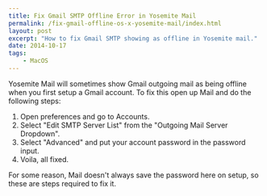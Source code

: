 ```yaml
---
title: Fix Gmail SMTP Offline Error in Yosemite Mail
permalink: /fix-gmail-offline-os-x-yosemite-mail/index.html
layout: post
excerpt: "How to fix Gmail SMTP showing as offline in Yosemite mail."
date: 2014-10-17
tags:
    - MacOS
---
```


Yosemite Mail will sometimes show Gmail outgoing mail as being offline when you first setup a Gmail account. To fix this open up Mail and do the following steps:

1. Open preferences and go to Accounts.
2. Select "Edit SMTP Server List" from the "Outgoing Mail Server Dropdown".
3. Select "Advanced" and put your account password in the password input.
4. Voila, all fixed.

For some reason, Mail doesn't always save the password here on setup, so these are steps required to fix it.